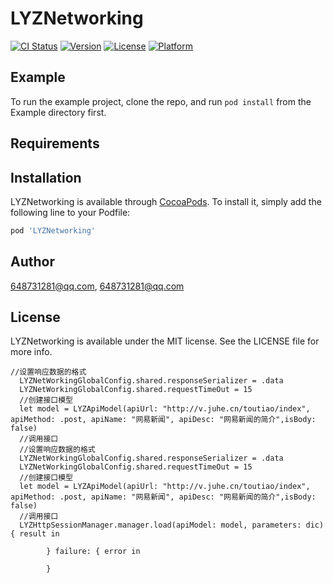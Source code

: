 # LYZNetworking

[![CI Status](https://img.shields.io/travis/648731281@qq.com/LYZNetworking.svg?style=flat)](https://travis-ci.org/648731281@qq.com/LYZNetworking)
[![Version](https://img.shields.io/cocoapods/v/LYZNetworking.svg?style=flat)](https://cocoapods.org/pods/LYZNetworking)
[![License](https://img.shields.io/cocoapods/l/LYZNetworking.svg?style=flat)](https://cocoapods.org/pods/LYZNetworking)
[![Platform](https://img.shields.io/cocoapods/p/LYZNetworking.svg?style=flat)](https://cocoapods.org/pods/LYZNetworking)

## Example

To run the example project, clone the repo, and run `pod install` from the Example directory first.

## Requirements

## Installation

LYZNetworking is available through [CocoaPods](https://cocoapods.org). To install
it, simply add the following line to your Podfile:

```ruby
pod 'LYZNetworking'
```

## Author

648731281@qq.com, 648731281@qq.com

## License

LYZNetworking is available under the MIT license. See the LICENSE file for more info.
```
//设置响应数据的格式
  LYZNetWorkingGlobalConfig.shared.responseSerializer = .data
  LYZNetWorkingGlobalConfig.shared.requestTimeOut = 15
  //创建接口模型
  let model = LYZApiModel(apiUrl: "http://v.juhe.cn/toutiao/index", apiMethod: .post, apiName: "网易新闻", apiDesc: "网易新闻的简介",isBody: false)
  //调用接口
  //设置响应数据的格式
  LYZNetWorkingGlobalConfig.shared.responseSerializer = .data
  LYZNetWorkingGlobalConfig.shared.requestTimeOut = 15
  //创建接口模型
  let model = LYZApiModel(apiUrl: "http://v.juhe.cn/toutiao/index", apiMethod: .post, apiName: "网易新闻", apiDesc: "网易新闻的简介",isBody: false)
  //调用接口
  LYZHttpSessionManager.manager.load(apiModel: model, parameters: dic) { result in
            
        } failure: { error in
            
        }

```
